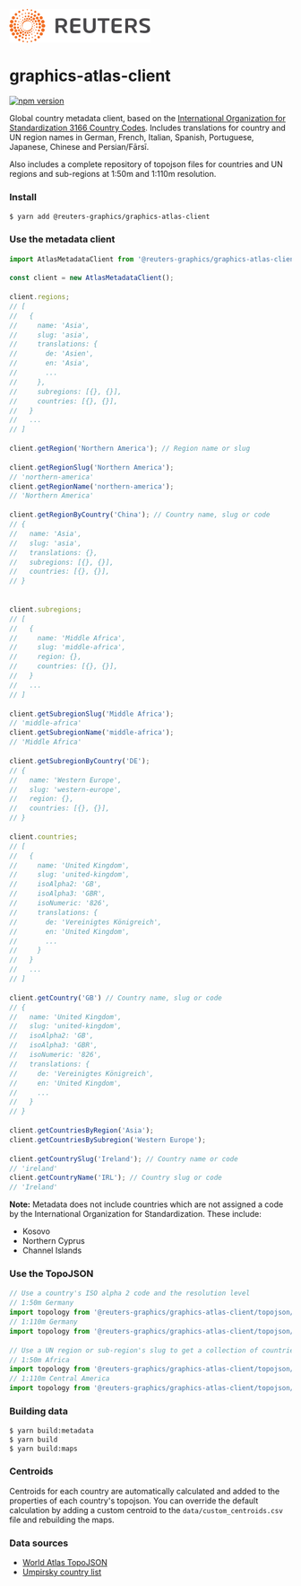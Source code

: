 ![](badge.svg)

# graphics-atlas-client

[![npm version](https://badge.fury.io/js/%40reuters-graphics%2Fgraphics-atlas-client.svg)](https://badge.fury.io/js/%40reuters-graphics%2Fgraphics-atlas-client)

Global country metadata client, based on the [International Organization for Standardization 3166 Country Codes](https://www.iso.org/iso-3166-country-codes.html). Includes translations for country and UN region names in German, French, Italian, Spanish, Portuguese, Japanese, Chinese and Persian/Fārsī.

Also includes a complete repository of topojson files for countries and UN regions and sub-regions at 1:50m and 1:110m resolution.

### Install

```
$ yarn add @reuters-graphics/graphics-atlas-client
```

### Use the metadata client

```javascript
import AtlasMetadataClient from '@reuters-graphics/graphics-atlas-client';

const client = new AtlasMetadataClient();

client.regions;
// [
//   {
//     name: 'Asia',
//     slug: 'asia',
//     translations: {
//       de: 'Asien',
//       en: 'Asia',
//       ...
//     },
//     subregions: [{}, {}],
//     countries: [{}, {}],
//   }
//   ...
// ]

client.getRegion('Northern America'); // Region name or slug

client.getRegionSlug('Northern America');
// 'northern-america'
client.getRegionName('northern-america');
// 'Northern America'

client.getRegionByCountry('China'); // Country name, slug or code
// {
//   name: 'Asia',
//   slug: 'asia',
//   translations: {},
//   subregions: [{}, {}],
//   countries: [{}, {}],
// }


client.subregions;
// [
//   {
//     name: 'Middle Africa',
//     slug: 'middle-africa',
//     region: {},
//     countries: [{}, {}],
//   }
//   ...
// ]

client.getSubregionSlug('Middle Africa');
// 'middle-africa'
client.getSubregionName('middle-africa');
// 'Middle Africa'

client.getSubregionByCountry('DE');
// {
//   name: 'Western Europe',
//   slug: 'western-europe',
//   region: {},
//   countries: [{}, {}],
// }

client.countries;
// [
//   {
//     name: 'United Kingdom',
//     slug: 'united-kingdom',
//     isoAlpha2: 'GB',
//     isoAlpha3: 'GBR',
//     isoNumeric: '826',
//     translations: {
//       de: 'Vereinigtes Königreich',
//       en: 'United Kingdom',
//       ...
//     }
//   }
//   ...
// ]

client.getCountry('GB') // Country name, slug or code
// {
//   name: 'United Kingdom',
//   slug: 'united-kingdom',
//   isoAlpha2: 'GB',
//   isoAlpha3: 'GBR',
//   isoNumeric: '826',
//   translations: {
//     de: 'Vereinigtes Königreich',
//     en: 'United Kingdom',
//     ...
//   }
// }

client.getCountriesByRegion('Asia');
client.getCountriesBySubregion('Western Europe');

client.getCountrySlug('Ireland'); // Country name or code
// 'ireland'
client.getCountryName('IRL'); // Country slug or code
// 'Ireland'
```


**Note:** Metadata does not include countries which are not assigned a code by the International Organization for Standardization. These include:

- Kosovo
- Northern Cyprus
- Channel Islands

### Use the TopoJSON

```javascript
// Use a country's ISO alpha 2 code and the resolution level
// 1:50m Germany
import topology from '@reuters-graphics/graphics-atlas-client/topojson/DE.50m.json';
// 1:110m Germany
import topology from '@reuters-graphics/graphics-atlas-client/topojson/DE.110m.json';

// Use a UN region or sub-region's slug to get a collection of countries
// 1:50m Africa
import topology from '@reuters-graphics/graphics-atlas-client/topojson/africa.50m.json';
// 1:110m Central America
import topology from '@reuters-graphics/graphics-atlas-client/topojson/central-america.110m.json';
```

### Building data

```
$ yarn build:metadata
$ yarn build
$ yarn build:maps
```

### Centroids

Centroids for each country are automatically calculated and added to the properties of each country's topojson. You can override the default calculation by adding a custom centroid to the `data/custom_centroids.csv` file and rebuilding the maps.

### Data sources

- [World Atlas TopoJSON](https://github.com/topojson/world-atlas)
- [Umpirsky country list](https://github.com/umpirsky/country-list)
